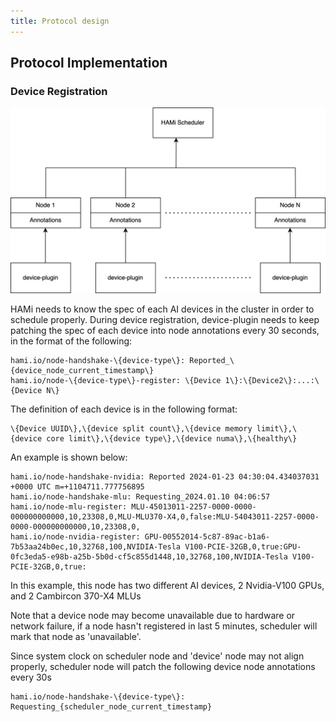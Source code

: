 ```yaml
---
title: Protocol design
---
```


## Protocol Implementation

### Device Registration

<img src="https://github.com/Project-HAMi/HAMi/raw/master/docs/develop/imgs/protocol_register.png" width="600px"/>

HAMi needs to know the spec of each AI devices in the cluster in order to schedule properly. During device registration, device-plugin needs to keep patching the spec of each device into node annotations every 30 seconds, in the format of the following:

```
hami.io/node-handshake-\{device-type\}: Reported_\{device_node_current_timestamp\}
hami.io/node-\{device-type\}-register: \{Device 1\}:\{Device2\}:...:\{Device N\}
```

The definition of each device is in the following format:
```
\{Device UUID\},\{device split count\},\{device memory limit\},\{device core limit\},\{device type\},\{device numa\},\{healthy\}
```

An example is shown below:
```
hami.io/node-handshake-nvidia: Reported 2024-01-23 04:30:04.434037031 +0000 UTC m=+1104711.777756895
hami.io/node-handshake-mlu: Requesting_2024.01.10 04:06:57
hami.io/node-mlu-register: MLU-45013011-2257-0000-0000-000000000000,10,23308,0,MLU-MLU370-X4,0,false:MLU-54043011-2257-0000-0000-000000000000,10,23308,0,
hami.io/node-nvidia-register: GPU-00552014-5c87-89ac-b1a6-7b53aa24b0ec,10,32768,100,NVIDIA-Tesla V100-PCIE-32GB,0,true:GPU-0fc3eda5-e98b-a25b-5b0d-cf5c855d1448,10,32768,100,NVIDIA-Tesla V100-PCIE-32GB,0,true:

```

In this example, this node has two different AI devices, 2 Nvidia-V100 GPUs, and 2 Cambircon 370-X4 MLUs

Note that a device node may become unavailable due to hardware or network failure, if a node hasn't registered in last 5 minutes, scheduler will mark that node as 'unavailable'.

Since system clock on scheduler node and 'device' node may not align properly, scheduler node will patch the following device node annotations every 30s

```
hami.io/node-handshake-\{device-type\}: Requesting_{scheduler_node_current_timestamp}
```